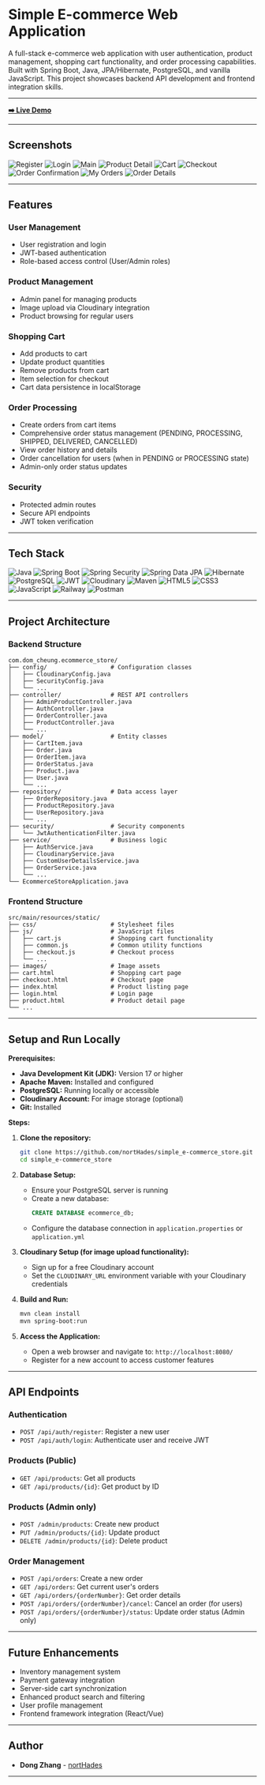 # Simple E-commerce Web Application

A full-stack e-commerce web application with user authentication, product management, shopping cart functionality, and order processing capabilities. Built with Spring Boot, Java, JPA/Hibernate, PostgreSQL, and vanilla JavaScript. This project showcases backend API development and frontend integration skills.

---

**[➡️ Live Demo](https://simplee-commercestore-production.up.railway.app/)** 

---

## Screenshots

![Register](https://res.cloudinary.com/drxo7i9dk/image/upload/c_fill,g_auto,h_250,w_970/b_rgb:000000,e_gradient_fade,y_-0.50/c_scale,co_rgb:ffffff,fl_relative,l_text:montserrat_25_style_light_align_center:Shop%20Now,w_0.5,y_0.18/v1747458791/register_ttenl8.png)
![Login](https://res.cloudinary.com/drxo7i9dk/image/upload/c_fill,g_auto,h_250,w_970/b_rgb:000000,e_gradient_fade,y_-0.50/c_scale,co_rgb:ffffff,fl_relative,l_text:montserrat_25_style_light_align_center:Shop%20Now,w_0.5,y_0.18/v1747458790/login_a18eyo.png)
![Main](https://res.cloudinary.com/drxo7i9dk/image/upload/c_fill,g_auto,h_250,w_970/b_rgb:000000,e_gradient_fade,y_-0.50/c_scale,co_rgb:ffffff,fl_relative,l_text:montserrat_25_style_light_align_center:Shop%20Now,w_0.5,y_0.18/v1747458791/main_g1xans.png)
![Product Detail](https://res.cloudinary.com/drxo7i9dk/image/upload/c_fill,g_auto,h_250,w_970/b_rgb:000000,e_gradient_fade,y_-0.50/c_scale,co_rgb:ffffff,fl_relative,l_text:montserrat_25_style_light_align_center:Shop%20Now,w_0.5,y_0.18/v1747458793/product-details_nqz5oz.png)
![Cart](https://res.cloudinary.com/drxo7i9dk/image/upload/c_fill,g_auto,h_250,w_970/b_rgb:000000,e_gradient_fade,y_-0.50/c_scale,co_rgb:ffffff,fl_relative,l_text:montserrat_25_style_light_align_center:Shop%20Now,w_0.5,y_0.18/v1747458790/cart_svtd6q.png)
![Checkout](https://res.cloudinary.com/drxo7i9dk/image/upload/c_fill,g_auto,h_250,w_970/b_rgb:000000,e_gradient_fade,y_-0.50/c_scale,co_rgb:ffffff,fl_relative,l_text:montserrat_25_style_light_align_center:Shop%20Now,w_0.5,y_0.18/v1747458790/checkout_zpcsom.png)
![Order Confirmation](https://res.cloudinary.com/drxo7i9dk/image/upload/c_fill,g_auto,h_250,w_970/b_rgb:000000,e_gradient_fade,y_-0.50/c_scale,co_rgb:ffffff,fl_relative,l_text:montserrat_25_style_light_align_center:Shop%20Now,w_0.5,y_0.18/v1747458790/order-confirm_lfa3hw.png)
![My Orders](https://res.cloudinary.com/drxo7i9dk/image/upload/c_fill,g_auto,h_250,w_970/b_rgb:000000,e_gradient_fade,y_-0.50/c_scale,co_rgb:ffffff,fl_relative,l_text:montserrat_25_style_light_align_center:Shop%20Now,w_0.5,y_0.18/v1747458790/order_zas8y6.png)
![Order Details](https://res.cloudinary.com/drxo7i9dk/image/upload/c_fill,g_auto,h_250,w_970/b_rgb:000000,e_gradient_fade,y_-0.50/c_scale,co_rgb:ffffff,fl_relative,l_text:montserrat_25_style_light_align_center:Shop%20Now,w_0.5,y_0.18/v1747458791/order-details_bmy8qd.png)

---

## Features

### User Management
* User registration and login
* JWT-based authentication
* Role-based access control (User/Admin roles)

### Product Management
* Admin panel for managing products
* Image upload via Cloudinary integration
* Product browsing for regular users

### Shopping Cart
* Add products to cart
* Update product quantities
* Remove products from cart
* Item selection for checkout
* Cart data persistence in localStorage

### Order Processing
* Create orders from cart items
* Comprehensive order status management (PENDING, PROCESSING, SHIPPED, DELIVERED, CANCELLED)
* View order history and details
* Order cancellation for users (when in PENDING or PROCESSING state)
* Admin-only order status updates

### Security
* Protected admin routes
* Secure API endpoints
* JWT token verification

---

## Tech Stack

![Java](https://img.shields.io/badge/Java-ED8B00?style=for-the-badge&logo=openjdk&logoColor=white)
![Spring Boot](https://img.shields.io/badge/Spring_Boot-6DB33F?style=for-the-badge&logo=spring-boot&logoColor=white)
![Spring Security](https://img.shields.io/badge/Spring_Security-6DB33F?style=for-the-badge&logo=spring-security&logoColor=white)
![Spring Data JPA](https://img.shields.io/badge/Spring_Data_JPA-6DB33F?style=for-the-badge&logo=spring&logoColor=white) 
![Hibernate](https://img.shields.io/badge/Hibernate-59666C?style=for-the-badge&logo=hibernate&logoColor=white)
![PostgreSQL](https://img.shields.io/badge/PostgreSQL-336791?style=for-the-badge&logo=postgresql&logoColor=white)
![JWT](https://img.shields.io/badge/JWT-000000?style=for-the-badge&logo=json-web-tokens&logoColor=white)
![Cloudinary](https://img.shields.io/badge/Cloudinary-3448C5?style=for-the-badge&logo=cloudinary&logoColor=white)
![Maven](https://img.shields.io/badge/Maven-C71A36?style=for-the-badge&logo=apache-maven&logoColor=white)
![HTML5](https://img.shields.io/badge/HTML5-E34F26?style=for-the-badge&logo=html5&logoColor=white)
![CSS3](https://img.shields.io/badge/CSS3-1572B6?style=for-the-badge&logo=css3&logoColor=white)
![JavaScript](https://img.shields.io/badge/JavaScript-F7DF1E?style=for-the-badge&logo=javascript&logoColor=black)
![Railway](https://img.shields.io/badge/Railway-0B0D0E?style=for-the-badge&logo=railway&logoColor=white)
![Postman](https://img.shields.io/badge/Postman-FF6C37?style=for-the-badge&logo=postman&logoColor=white)

---

## Project Architecture

### Backend Structure
```
com.dom_cheung.ecommerce_store/
├── config/                  # Configuration classes
│   ├── CloudinaryConfig.java
│   ├── SecurityConfig.java
│   └── ...
├── controller/              # REST API controllers
│   ├── AdminProductController.java
│   ├── AuthController.java
│   ├── OrderController.java
│   ├── ProductController.java
│   └── ...
├── model/                   # Entity classes
│   ├── CartItem.java
│   ├── Order.java
│   ├── OrderItem.java
│   ├── OrderStatus.java
│   ├── Product.java
│   ├── User.java
│   └── ...
├── repository/              # Data access layer
│   ├── OrderRepository.java
│   ├── ProductRepository.java
│   ├── UserRepository.java
│   └── ...
├── security/                # Security components
│   └── JwtAuthenticationFilter.java
├── service/                 # Business logic
│   ├── AuthService.java
│   ├── CloudinaryService.java
│   ├── CustomUserDetailsService.java
│   ├── OrderService.java
│   └── ...
└── EcommerceStoreApplication.java
```

### Frontend Structure
```
src/main/resources/static/
├── css/                     # Stylesheet files
├── js/                      # JavaScript files
│   ├── cart.js              # Shopping cart functionality
│   ├── common.js            # Common utility functions
│   ├── checkout.js          # Checkout process
│   └── ...
├── images/                  # Image assets
├── cart.html                # Shopping cart page
├── checkout.html            # Checkout page
├── index.html               # Product listing page
├── login.html               # Login page
├── product.html             # Product detail page
└── ...
```

---

## Setup and Run Locally

**Prerequisites:**

* **Java Development Kit (JDK):** Version 17 or higher
* **Apache Maven:** Installed and configured
* **PostgreSQL:** Running locally or accessible
* **Cloudinary Account:** For image storage (optional)
* **Git:** Installed

**Steps:**

1. **Clone the repository:**
   ```bash
   git clone https://github.com/nortHades/simple_e-commerce_store.git
   cd simple_e-commerce_store
   ```

2. **Database Setup:**
   * Ensure your PostgreSQL server is running
   * Create a new database:
     ```sql
     CREATE DATABASE ecommerce_db;
     ```
   * Configure the database connection in `application.properties` or `application.yml`

3. **Cloudinary Setup (for image upload functionality):**
   * Sign up for a free Cloudinary account
   * Set the `CLOUDINARY_URL` environment variable with your Cloudinary credentials

4. **Build and Run:**
   ```bash
   mvn clean install
   mvn spring-boot:run
   ```

5. **Access the Application:**
   * Open a web browser and navigate to: `http://localhost:8080/`
   * Register for a new account to access customer features

---

## API Endpoints

### Authentication
* `POST /api/auth/register`: Register a new user
* `POST /api/auth/login`: Authenticate user and receive JWT

### Products (Public)
* `GET /api/products`: Get all products
* `GET /api/products/{id}`: Get product by ID

### Products (Admin only)
* `POST /admin/products`: Create new product
* `PUT /admin/products/{id}`: Update product
* `DELETE /admin/products/{id}`: Delete product

### Order Management
* `POST /api/orders`: Create a new order
* `GET /api/orders`: Get current user's orders
* `GET /api/orders/{orderNumber}`: Get order details
* `POST /api/orders/{orderNumber}/cancel`: Cancel an order (for users)
* `POST /api/orders/{orderNumber}/status`: Update order status (Admin only)

---

## Future Enhancements

* Inventory management system
* Payment gateway integration
* Server-side cart synchronization
* Enhanced product search and filtering
* User profile management
* Frontend framework integration (React/Vue)

---

## Author

* **Dong Zhang** - [nortHades](https://github.com/nortHades)

---
